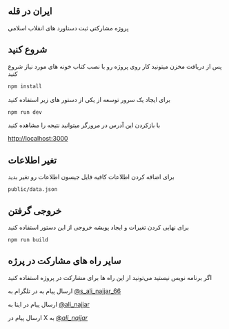 ## ایران در قله

پروژه مشارکتی ثبت دستاورد های انقلاب اسلامی

## شروع کنید

پس از دریافت مخزن میتونید کار روی پروژه رو با نصب کتاب خونه های مورد نیاز شروع کنید

```bash
npm install
```
برای ایجاد یک سرور توسعه از یکی از دستور های زیر استفاده کنید

```bash
npm run dev
```
با بازکردن این آدرس در مرورگر میتوانید نتیجه را مشاهده کنید

[http://localhost:3000](http://localhost:3000) 


## تغیر اطلاعات

برای اضافه کردن اطلاعات کافیه فایل جیسون اطلاعات رو تغیر بدید

```
public/data.json
```


## خروجی گرفتن
برای نهایی کردن تغیرات و ایجاد پویشه خروجی از این دستور استفاده کنید

```
npm run build
```



## سایر راه های مشارکت در پرژه

اگر برنامه نویس نیستید می‌تونید از این راه ها برای مشارکت در پروژه استفاده کنید

ارسال پیام به در تلگرام به [@s_ali_najjar_66](https://t.me/@s_ali_najjar_66) 

ارسال پیام در ایتا به [@ali_najjar](https://eitaa.com/ali_najjar)

ارسال پیام در X به [@_ali_najjar_](https://x.com/_ali_najjar_)
